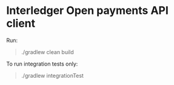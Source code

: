 # Interledger Open payments API client

Run:
> ./gradlew clean build

To run integration tests only:
> ./gradlew integrationTest